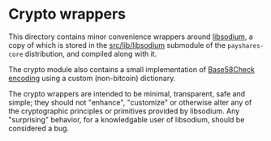 # Crypto wrappers

This directory contains minor convenience wrappers around
[libsodium](http://libsodium.org), a copy of which is stored in the
[src/lib/libsodium](../lib/libsodium) submodule of the `payshares-core`
distribution, and compiled along with it.

The crypto module also contains a small implementation of [Base58Check
encoding](https://en.bitcoin.it/wiki/Base58Check_encoding) using a custom
(non-bitcoin) dictionary.

The crypto wrappers are intended to be minimal, transparent, safe and simple;
they should not "enhance", "customize" or otherwise alter any of the
cryptographic principles or primitives provided by libsodium. Any "surprising"
behavior, for a knowledgable user of libsodium, should be considered a bug.
